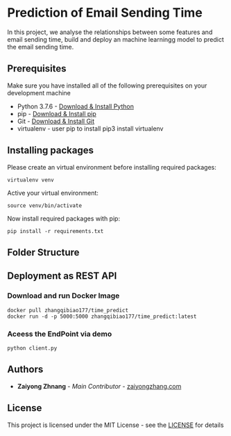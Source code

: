 # Prediction of Email Sending Time

In this project, we analyse the relationships between some features and email sending time, build and deploy an machine learningg model to predict the email sending time.


## Prerequisites
Make sure you have installed all of the following prerequisites on your development machine
* Python 3.7.6 - [Download & Install Python](https://www.python.org/downloads/)
* pip - [Download & Install pip](https://pip.pypa.io/en/stable/installing/)
* Git - [Download & Install Git](https://git-scm.com/downloads)
* virtualenv - user pip to install
    pip3 install virtualenv 
    
## Installing packages
Please create an virtual environment before installing required packages:
```
virtualenv venv
```
Active your virtual environment:
```
source venv/bin/activate
```
Now install required packages with pip:
```
pip install -r requirements.txt
```
## Folder Structure

## Deployment as REST API

### Download and run Docker Image
```
docker pull zhangqibiao177/time_predict
docker run -d -p 5000:5000 zhangqibiao177/time_predict:latest
```
### Aceess the EndPoint via demo
```
python client.py
```

## Authors

* **Zaiyong Zhnang** - *Main Contributor* - [zaiyongzhang.com](http://zaiyongzhang.com/)

## License

This project is licensed under the MIT License - see the [LICENSE](https://choosealicense.com/licenses/mit/) for details
